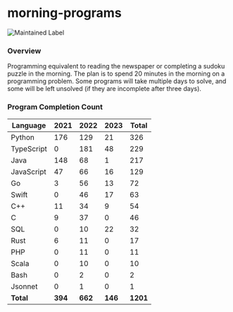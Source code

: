 # morning-programs

![Maintained Label](https://img.shields.io/badge/Maintained-Partially-yellow?style=for-the-badge)

### Overview

Programming equivalent to reading the newspaper or completing a sudoku puzzle in the morning.  The plan is to spend 20 
minutes in the morning on a programming problem.  Some programs will take multiple days to solve, and some will be left 
unsolved (if they are incomplete after three days).

### Program Completion Count

| Language   | 2021    | 2022    | 2023    | Total    |
|------------|---------|---------|---------|----------|
| Python     | 176     | 129     | 21      | 326      |
| TypeScript | 0       | 181     | 48      | 229      |
| Java       | 148     | 68      | 1       | 217      |
| JavaScript | 47      | 66      | 16      | 129      |
| Go         | 3       | 56      | 13      | 72       |
| Swift      | 0       | 46      | 17      | 63       |
| C++        | 11      | 34      | 9       | 54       |
| C          | 9       | 37      | 0       | 46       |
| SQL        | 0       | 10      | 22      | 32       |
| Rust       | 6       | 11      | 0       | 17       |
| PHP        | 0       | 11      | 0       | 11       |
| Scala      | 0       | 10      | 0       | 10       |
| Bash       | 0       | 2       | 0       | 2        |
| Jsonnet    | 0       | 1       | 0       | 1        |
| **Total**  | **394** | **662** | **146** | **1201** |
